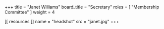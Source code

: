 +++
title = "Janet Williams"
board_title = "Secretary"
roles = [ "Membership Committee" ]
weight = 4

[[ resources ]]
    name = "headshot"
    src = "janet.jpg"
+++
